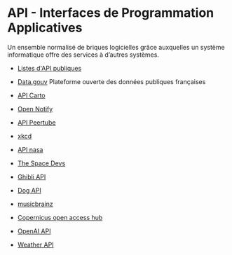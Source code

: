 # API - Interfaces de Programmation Applicatives



Un ensemble normalisé de briques logicielles grâce auxquelles un système informatique offre des services à d’autres systèmes.

- [Listes d'API publiques](https://github.com/public-apis/public-apis)


- [Data.gouv](https://www.data.gouv.fr/fr/) Plateforme ouverte des données publiques françaises

- [API Carto](https://apicarto.ign.fr/api/doc/)

- [Open Notify](http://open-notify.org/)

- [API Peertube](https://docs.joinpeertube.org/api-rest-reference.html)

- [xkcd](https://xkcd.com/json.html)


- [API nasa](https://api.nasa.gov/)

- [The Space Devs](https://thespacedevs.com/)


- [Ghibli API](https://ghibliapi.herokuapp.com/)

- [Dog API](https://dog.ceo/dog-api/)

- [musicbrainz](https://musicbrainz.org/)

- [Copernicus open access hub](https://scihub.copernicus.eu/twiki/do/view/SciHubWebPortal/APIHubDescription)

- [OpenAI API](https://beta.openai.com/docs/guides/images/introduction)

- [Weather API](https://openweathermap.org/api)
